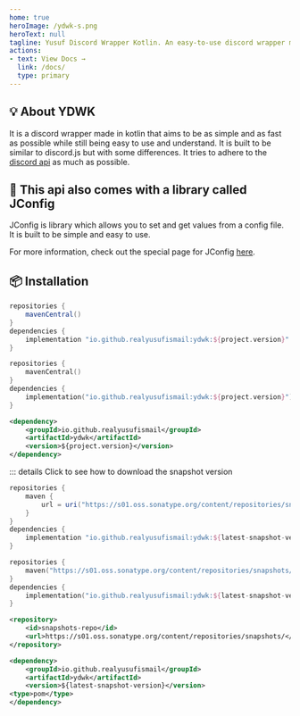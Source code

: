 ```yaml
---
home: true
heroImage: /ydwk-s.png
heroText: null
tagline: Yusuf Discord Wrapper Kotlin. An easy-to-use discord wrapper made in kotlin
actions:
- text: View Docs →
  link: /docs/
  type: primary
---
```


## :bulb: About YDWK  

It is a discord wrapper made in kotlin that aims to be as simple and as fast as possible while still being easy to use and understand. 
It is built to be similar to discord.js but with some differences.
It tries to adhere to the [discord api](https://discord.com/developers/docs/intro) as much as possible. 

## :key: This api also comes with a library called JConfig

JConfig is library which allows you to set and get values from a config file. It is built to be simple and easy to use.

For more information, check out the special page for JConfig [here](/wiki/jconfig).

## :package: Installation
<CodeGroup>
  <CodeGroupItem title="Gradle Groovy DSL" active>

```groovy
repositories {
    mavenCentral()
}
dependencies {
    implementation "io.github.realyusufismail:ydwk:${project.version}"
}
```

  </CodeGroupItem>
  <CodeGroupItem title="Gradle Kotlin DSL">

```kotlin
repositories {
    mavenCentral()
}
dependencies {
    implementation("io.github.realyusufismail:ydwk:${project.version}")
}
```

  </CodeGroupItem>
  <CodeGroupItem title="Maven">

```xml
<dependency>
    <groupId>io.github.realyusufismail</groupId>
    <artifactId>ydwk</artifactId>
    <version>${project.version}</version>
</dependency>
```
  </CodeGroupItem>
</CodeGroup>

::: details Click to see how to download the snapshot version

<CodeGroup>
  <CodeGroupItem title="Gradle Groovy DSL" active>

```groovy
repositories {
    maven {
        url = uri("https://s01.oss.sonatype.org/content/repositories/snapshots/")
    }
}
dependencies {
    implementation "io.github.realyusufismail:ydwk:${latest-snapshot-version}"
}
```

  </CodeGroupItem>
  <CodeGroupItem title="Gradle Kotlin DSL">

```kotlin
repositories {
    maven("https://s01.oss.sonatype.org/content/repositories/snapshots/")
}
dependencies {
    implementation("io.github.realyusufismail:ydwk:${latest-snapshot-version}")
}
```

  </CodeGroupItem>
  <CodeGroupItem title="Maven">

```xml
<repository>
    <id>snapshots-repo</id>
    <url>https://s01.oss.sonatype.org/content/repositories/snapshots/</url>
</repository>
```

```xml
<dependency>
    <groupId>io.github.realyusufismail</groupId>
    <artifactId>ydwk</artifactId>
    <version>${latest-snapshot-version}</version>
<type>pom</type>
</dependency>
```

 </CodeGroupItem>
</CodeGroup>
